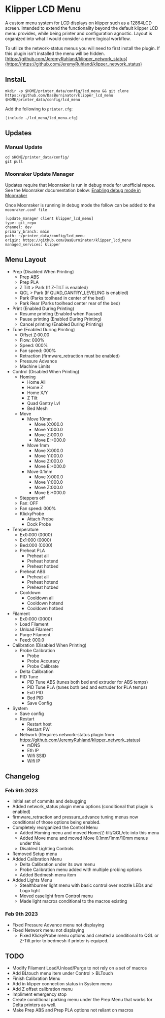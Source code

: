 # Klipper LCD Menu

A custom menu system for LCD displays on klipper such as a 12864LCD screen.
Intended to extend the functionality beyond the default klipper LCD menu provides, while being printer and configuration agnostic.
Layout is organized into what I would consider a more logical workflow.

To utilize the network-status menus you will need to first install the plugin. If this plugin isn't installed the menu will be hidden.
[https://github.com/JeremyRuhland/klipper_network_status](https://https://github.com/JeremyRuhland/klipper_network_status)

## InstalL

```
mkdir -p $HOME/printer_data/config/lcd_menu && git clone https://github.com/DasBurninator/klipper_lcd_menu $HOME/printer_data/config/lcd_menu
```

Add the following to `printer.cfg`:

`[include ./lcd_menu/lcd_menu.cfg]`

## Updates

### Manual Update

```
cd $HOME/printer_data/config/
git pull
```

### Moonraker Update Manager

Updates require that Moonraker is run in debug mode for unofficial repos. See the Moonraker documentation below:
[Enabling debug mode in Moonraker](https://moonraker.readthedocs.io/en/latest/installation/#the-environment-file)

Once Moonraker is running in debug mode the follow can be added to the `moonraker.conf file`

```
[update_manager client klipper_lcd_menu]
type: git_repo
channel: dev
primary_branch: main
path: ~/printer_data/config/lcd_menu
origin: https://github.com/DasBurninator/klipper_lcd_menu
managed_services: klipper
```

## Menu Layout

+ Prep (Disabled When Printing)
  + Prep ABS
  + Prep PLA
  + Z Tilt > Park (If Z-TILT is enabled)
  + QGL > Park (If QUAD_GANTRY_LEVELING is enabled)
  + Park (Parks toolhead in center of the bed)
  + Park Rear (Parks toolhead center rear of the bed)
+ Print (Enabled During Printing)
  + Resume printing (Enabled when Paused)
  + Pause printing (Enabled During Printing)
  + Cancel printing (Enabled During Printing)
+ Tune (Enabled During Printing)
  + Offset Z:00.00
  + Flow: 000%
  + Speed: 000%
  + Fan speed: 000%
  + Retraction (firmware_retraction must be enabled)
  + Pressure Advance
  + Machine Limits
+ Control (Disabled When Printing)
  + Homing
    + Home All
    + Home Z
    + Home X/Y
    + Z Tilt
    + Quad Gantry Lvl
    + Bed Mesh
  + Move
    + Move 10mm
      + Move X:000.0
      + Move Y:000.0
      + Move Z:000.0
      + Move E:+000.0
    + Move 1mm
      + Move X:000.0
      + Move Y:000.0
      + Move Z:000.0
      + Move E:+000.0
    + Move 0.1mm
      + Move X:000.0
      + Move Y:000.0
      + Move Z:000.0
      + Move E:+000.0
  + Steppers off
  + Fan: OFF
  + Fan speed: 000%
  + KlickyProbe
    + Attach Probe
    + Dock Probe
+ Temperature
  + Ex0:000 (0000)
  + Ex1:000 (0000)
  + Bed:000 (0000)
  + Preheat PLA
    + Preheat all
    + Preheat hotend
    + Preheat hotbed
  + Preheat ABS
    + Preheat all
    + Preheat hotend
    + Preheat hotbed
  + Cooldown
    + Cooldown all
    + Cooldown hotend
    + Cooldown hotbed
+ Filament
  + Ex0:000 (0000)
  + Load Filament
  + Unload Filament
  + Purge Filament
  + Feed: 000.0
+ Calibration (Disabled When Printing)
  + Probe Calibration
    + Probe
    + Probe Accuracy
    + Probe Calibrate
  + Delta Calibration
  + PID Tune
    + PID Tune ABS (tunes both bed and extruder for ABS temps)
    + PID Tune PLA (tunes both bed and extruder for PLA temps)
    + Ex0 PID
    + Bed PID
    + Save Config
+ System
  + Save config
  + Restart
    + Restart host
    + Restart FW
  + Network (Requires network-status plugin from https://github.com/JeremyRuhland/klipper_network_status)
    + mDNS
    + Eth IP
    + Wifi SSID
    + Wifi IP

## Changelog

### Feb 9th 2023

+ Initial set of commits and debugging
+ Added network_status plugin menu options (conditional that plugin is enabled)
+ firmware_retraction and pressure_advance tuning menus now conditional of those options being enabled.
+ Completely reorganized the Control Menu
  + Added Homing menu and moved Home/Z-tilt/QGL/etc into this menu
  + Added Move menu and moved Move 0.1mm/1mm/10mm menus under this
  + Disabled Lighting Controls
+ Removed Setup menu
+ Added Calibration Menu
  + Delta Calibration under its own menu
  + Probe Calibration menu added with multiple probing options
  + Added Bedmesh menu item
+ Added Lights Menu
  + Stealthburner light menu with basic control over nozzle LEDs and Logo light
  + Moved caselight from Control menu
  + Made light macros conditional to the macros existing

### Feb 9th 2023

+ Fixed Pressure Advance menu not displaying
+ Fixed Network menu not displaying
  + Fixed KlickyProbe menu options and created a conditional to QGL or Z-Tilt prior to bedmesh if printer is equiped.

## TODO

+ Modify Filament Load/Unload/Purge to not rely on a set of macros
+ Add BLtouch menu item under Control > BLTouch
+ Finish Calibration Menu
+ Add in klipper connection status in System menu
+ Add Z offset calibration menu
+ Impliment emergency stop
+ Create conditional parking menu under the Prep Menu that works for Delta printers as well.
+ Make Prep ABS and Prep PLA options not reliant on macros